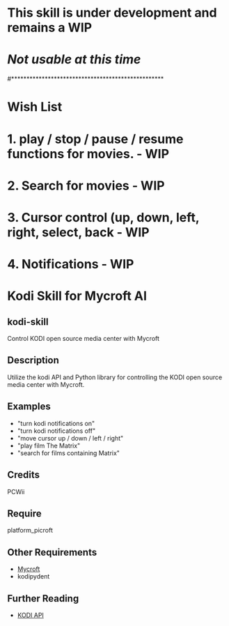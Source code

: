 # This skill is under development and remains a WIP
# ***Not usable at this time***
#**************************************************
# Wish List
# 1. play / stop / pause / resume functions for movies. - WIP
# 2. Search for movies - WIP
# 3. Cursor control (up, down, left, right, select, back - WIP
# 4. Notifications - WIP
# Kodi Skill for Mycroft AI
## kodi-skill
Control KODI open source media center with Mycroft

## Description 
Utilize the kodi API and Python library for controlling the KODI open source media center with Mycroft.
## Examples 
* "turn kodi notifications on"
* "turn kodi notifications off"
* "move cursor up / down / left / right"
* "play film The Matrix"
* "search for films containing Matrix"
## Credits
PCWii
## Require 
platform_picroft 
## Other Requirements
- [Mycroft](https://docs.mycroft.ai/installing.and.running/installation)
- kodipydent
## Further Reading
- [KODI API](https://kodi.wiki/index.php?title=JSON-RPC_API/v6)